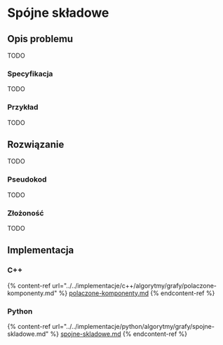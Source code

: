 # Spójne składowe

## Opis problemu

TODO

### Specyfikacja

TODO

### Przykład

TODO

## Rozwiązanie

TODO

### Pseudokod

TODO

### Złożoność

TODO

## Implementacja

### C++

{% content-ref url="../../implementacje/c++/algorytmy/grafy/polaczone-komponenty.md" %}
[polaczone-komponenty.md](../../implementacje/c++/algorytmy/grafy/polaczone-komponenty.md)
{% endcontent-ref %}

### Python

{% content-ref url="../../implementacje/python/algorytmy/grafy/spojne-skladowe.md" %}
[spojne-skladowe.md](../../implementacje/python/algorytmy/grafy/spojne-skladowe.md)
{% endcontent-ref %}
